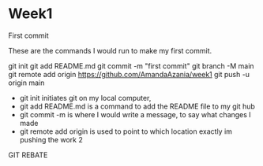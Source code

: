 # Week1

First commit 

These are the commands I would run to make my first commit.


git init
git add README.md
git commit -m "first commit"
git branch -M main
git remote add origin https://github.com/AmandaAzania/week1
git push -u origin main

- git init initiates git on my local
computer,
- git add README.md is a command
  to add the README file to my git hub
- git commit -m is where I would write a
  message, to say what changes I made
- git remote add origin is used to point
  to which location exactly im pushing
  the work 2

GIT REBATE
